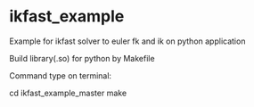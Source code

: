 # ikfast_example
Example for ikfast solver to euler fk and ik on python application

Build library(.so) for python by Makefile

Command type on terminal:

cd ikfast_example_master
make
